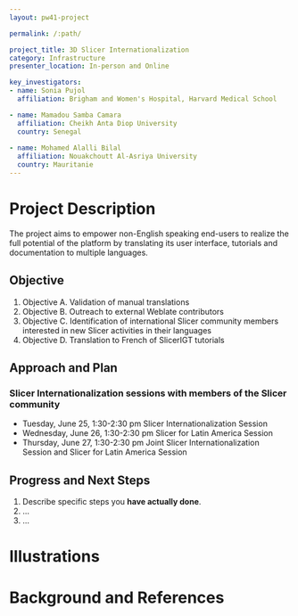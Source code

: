 ```yaml
---
layout: pw41-project

permalink: /:path/

project_title: 3D Slicer Internationalization
category: Infrastructure
presenter_location: In-person and Online

key_investigators:
- name: Sonia Pujol
  affiliation: Brigham and Women's Hospital, Harvard Medical School

- name: Mamadou Samba Camara
  affiliation: Cheikh Anta Diop University
  country: Senegal
  
- name: Mohamed Alalli Bilal
  affiliation: Nouakchoutt Al-Asriya University
  country: Mauritanie
---
```


# Project Description

<!-- Add a short paragraph describing the project. -->
The project aims to empower non-English speaking end-users to realize the full potential of the platform by translating its user interface, tutorials and documentation to multiple languages.

## Objective

<!-- Describe here WHAT you would like to achieve (what you will have as end result). -->

1. Objective A. Validation of manual translations
1. Objective B. Outreach to external Weblate contributors
1. Objective C. Identification of international Slicer community members interested in new Slicer activities in their languages
1. Objective D. Translation to French of SlicerIGT tutorials

## Approach and Plan

<!-- Describe here HOW you would like to achieve the objectives stated above. -->

### Slicer Internationalization sessions with members of the Slicer community
* Tuesday, June 25, 1:30-2:30 pm Slicer Internationalization Session
* Wednesday, June 26, 1:30-2:30 pm Slicer for Latin America Session
* Thursday, June 27, 1:30-2:30 pm Joint Slicer Internationalization Session and Slicer for Latin America Session
  
## Progress and Next Steps

<!-- Update this section as you make progress, describing of what you have ACTUALLY DONE.
     If there are specific steps that you could not complete then you can describe them here, too. -->

1. Describe specific steps you **have actually done**.
1. ...
1. ...

# Illustrations

<!-- Add pictures and links to videos that demonstrate what has been accomplished.
![Description of picture](Example2.jpg)
![Some more images](Example2.jpg)
-->

# Background and References

<!-- If you developed any software, include link to the source code repository.
     If possible, also add links to sample data, and to any relevant publications. -->
